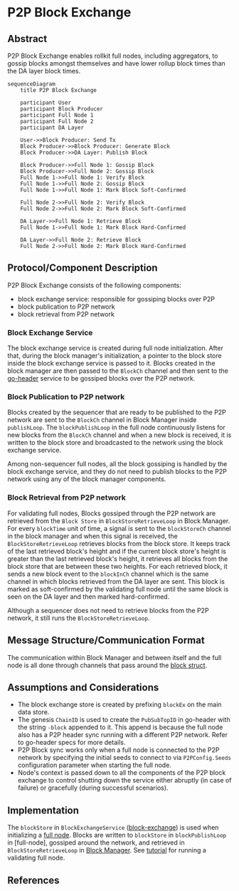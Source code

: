 # P2P Block Exchange

## Abstract

P2P Block Exchange enables rollkit full nodes, including aggregators, to gossip blocks amongst themselves and have lower rollup block times than the DA layer block times.

```mermaid
sequenceDiagram
    title P2P Block Exchange

    participant User
    participant Block Producer
    participant Full Node 1
    participant Full Node 2
    participant DA Layer

    User->>Block Producer: Send Tx
    Block Producer->>Block Producer: Generate Block
    Block Producer->>DA Layer: Publish Block

    Block Producer->>Full Node 1: Gossip Block
    Block Producer->>Full Node 2: Gossip Block
    Full Node 1->>Full Node 1: Verify Block
    Full Node 1->>Full Node 2: Gossip Block
    Full Node 1->>Full Node 1: Mark Block Soft-Confirmed

    Full Node 2->>Full Node 2: Verify Block
    Full Node 2->>Full Node 2: Mark Block Soft-Confirmed

    DA Layer->>Full Node 1: Retrieve Block
    Full Node 1->>Full Node 1: Mark Block Hard-Confirmed

    DA Layer->>Full Node 2: Retrieve Block
    Full Node 2->>Full Node 2: Mark Block Hard-Confirmed
```

## Protocol/Component Description

P2P Block Exchange consists of the following components:

* block exchange service: responsible for gossiping blocks over P2P
* block publication to P2P network
* block retrieval from P2P network

### Block Exchange Service

The block exchange service is created during full node initialization. After that, during the block manager's initialization, a pointer to the block store inside the block exchange service is passed to it. Blocks created in the block manager are then passed to the `BlockCh` channel and then sent to the [go-header] service to be gossiped blocks over the P2P network.

### Block Publication to P2P network

Blocks created by the sequencer that are ready to be published to the P2P network are sent to the `BlockCh` channel in Block Manager inside `publishLoop`.
The `blockPublishLoop` in the full node continuously listens for new blocks from the `BlockCh` channel and when a new block is received, it is written to the block store and broadcasted to the network using the block exchange service.

Among non-sequencer full nodes, all the block gossiping is handled by the block exchange service, and they do not need to publish blocks to the P2P network using any of the block manager components.

### Block Retrieval from P2P network

For validating full nodes, Blocks gossiped through the P2P network are retrieved from the `Block Store` in `BlockStoreRetrieveLoop` in Block Manager.
For every `blockTime` unit of time, a signal is sent to the `blockStoreCh` channel in the block manager and when this signal is received, the `BlockStoreRetrieveLoop` retrieves blocks from the block store.
It keeps track of the last retrieved block's height and if the current block store's height is greater than the last retrieved block's height, it retrieves all blocks from the block store that are between these two heights.
For each retrieved block, it sends a new block event to the `blockInCh` channel which is the same channel in which blocks retrieved from the DA layer are sent.
This block is marked as soft-confirmed by the validating full node until the same block is seen on the DA layer and then marked hard-confirmed.

Although a sequencer does not need to retrieve blocks from the P2P network, it still runs the `BlockStoreRetrieveLoop`.

## Message Structure/Communication Format

The communication within Block Manager and between itself and the full node is all done through channels that pass around the [block struct].  

## Assumptions and Considerations

* The block exchange store is created by prefixing `blockEx` on the main data store.
* The genesis `ChainID` is used to create the `PubSubTopID` in go-header with the string `-block` appended to it. This append is because the full node also has a P2P header sync running with a different P2P network. Refer to go-header specs for more details.
* P2P Block sync works only when a full node is connected to the P2P network by specifying the initial seeds to connect to via `P2PConfig.Seeds` configuration parameter when starting the full node.
* Node's context is passed down to all the components of the P2P block exchange to control shutting down the service either abruptly (in case of failure) or gracefully (during successful scenarios).

## Implementation

The `blockStore` in `BlockExchangeService` ([block-exchange]) is used when initializing a [full node]. Blocks are written to `blockStore` in `blockPublishLoop` in [full-node], gossiped around the network, and retrieved in `BlockStoreRetrieveLoop` in [Block Manager].
See [tutorial] for running a validating full node.

## References

[go-header]: https://github.com/celestiaorg/go-header
[block-exchange]: ../node/block_exchange.go
[full node]: ../node/full.go
[Block Manager]: ../block/manager.go
[block struct]: ../types/block.go
[tutorial]: https://rollkit.dev/tutorials/full-and-sequencer-node#getting-started
